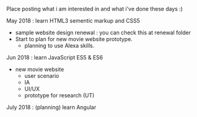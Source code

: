 Place posting what i am interested in and what i've done these days :)

May 2018 : learn HTML3 sementic markup and CSS5
- sample website design renewal : you can check this at renewal folder
- Start to plan for new movie website prototype.
  - planning to use Alexa skills.

Jun 2018 : learn JavaScript ES5 & ES6 
- new movie website
  - user scenario 
  - IA
  - UI/UX
  - prototype for research (UT)

July 2018 : (planning) learn Angular 
